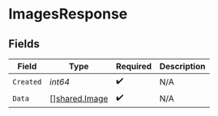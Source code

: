 # ImagesResponse


## Fields

| Field                                                 | Type                                                  | Required                                              | Description                                           |
| ----------------------------------------------------- | ----------------------------------------------------- | ----------------------------------------------------- | ----------------------------------------------------- |
| `Created`                                             | *int64*                                               | :heavy_check_mark:                                    | N/A                                                   |
| `Data`                                                | [][shared.Image](../../../pkg/models/shared/image.md) | :heavy_check_mark:                                    | N/A                                                   |